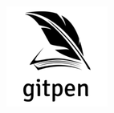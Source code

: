 <p align="center">
  <img src="https://raw.githubusercontent.com/leon-h-a/GitPen/refs/heads/10-fe-refactor-with-angular/gitpen/public/gitpen_logo_text.png" width="200" />
</p>

